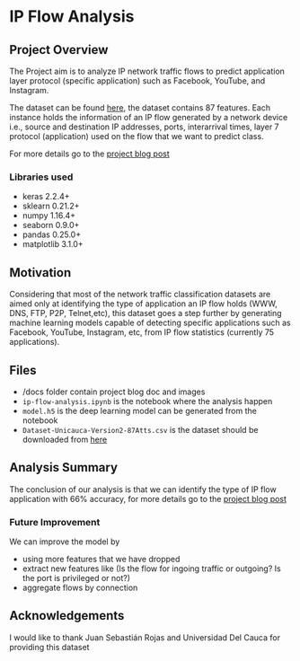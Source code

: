 # IP Flow Analysis
## Project Overview

The Project aim is to analyze IP network traffic flows to predict application layer protocol (specific application) such as Facebook, YouTube, and Instagram.

The dataset can be found [here](https://www.kaggle.com/jsrojas/ip-network-traffic-flows-labeled-with-87-apps), the dataset contains 87 features. Each instance holds the information of an IP flow generated by a network device i.e., source and destination IP addresses, ports, interarrival times, layer 7 protocol (application) used on the flow that we want to predict class.

For more details go to the [project blog post](https://mohammada7.github.io/ip-flow-analysis/)



### Libraries used

* keras 2.2.4+
* sklearn 0.21.2+
* numpy 1.16.4+
* seaborn 0.9.0+
* pandas 0.25.0+
* matplotlib 3.1.0+

## Motivation

Considering that most of the network traffic classification datasets are aimed only at identifying the type of application an IP flow holds (WWW, DNS, FTP, P2P, Telnet,etc), this dataset goes a step further by generating machine learning models capable of detecting specific applications such as Facebook, YouTube, Instagram, etc, from IP flow statistics (currently 75 applications).

## Files

* /docs folder contain project blog doc and images
* `ip-flow-analysis.ipynb` is the notebook where the analysis happen
* `model.h5` is the deep learning model can be generated from the notebook
* `Dataset-Unicauca-Version2-87Atts.csv` is the dataset should be downloaded from [here](https://www.kaggle.com/jsrojas/ip-network-traffic-flows-labeled-with-87-apps)

## Analysis Summary

The conclusion of our analysis is that we can identify the type of IP flow application with 66% accuracy, for more details go to the [project blog post](https://mohammada7.github.io/ip-flow-analysis/)

### Future Improvement

We can improve the model by 
* using more features that we have dropped
* extract new features like (Is the flow for ingoing traffic or outgoing? Is the port is privileged or not?)
* aggregate flows by connection

## Acknowledgements

I would like to thank Juan Sebastián Rojas and Universidad Del Cauca for providing this dataset
